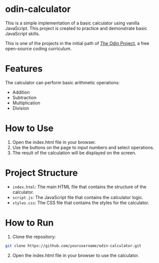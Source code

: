# odin-calculator

This is a simple implementation of a basic calculator using vanilla JavaScript. This project is created to practice and demonstrate basic JavaScript skills.

This is one of the projects in the initial path of [The Odin Project](https://www.theodinproject.com/dashboard), a free open-source coding curriculum.

# Features

The calculator can perform basic arithmetic operations:

- Addition
- Subtraction
- Multiplication
- Division

# How to Use

1. Open the index.html file in your browser.
2. Use the buttons on the page to input numbers and select operations.
3. The result of the calculation will be displayed on the screen.

# Project Structure

- `index.html`: The main HTML file that contains the structure of the calculator.
- `script.js`: The JavaScript file that contains the calculator logic.
- `styles.css`: The CSS file that contains the styles for the calculator.

# How to Run

1. Clone the repository:

```bash
git clone https://github.com/yourusername/odin-calculator.git
```

2. Open the index.html file in your browser to use the calculator.